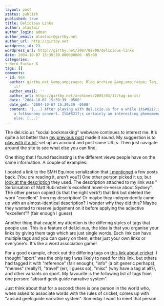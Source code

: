 ```yaml
---
layout: post
status: publish
published: true
title: Delicious Links
author: alastair
author_login: admin
author_email: alastair@girtby.net
author_url: http://girtby.net
wordpress_id: 23
wordpress_url: http://girtby.net/2007/08/08/delicious-links
date: 2004-10-07 15:39:39.000000000 -05:00
categories:
- Nerd Factor X
tags: []
comments:
- id: 964
  author: girtby.net &amp;amp;raquo; Blog Archive &amp;amp;raquo; Tag, I&amp;amp;#8217;m
    it!
  author_email: ''
  author_url: http://girtby.net/archives/2005/03/17/tag-im-it/
  date: '2004-10-07 15:39:39 -0500'
  date_gmt: '2004-10-07 15:39:39 -0500'
  content: '[...] After playing with del.icio.us for a while it&#8217;s easy to become
    a folksonomy convert. It&#8217;s certainly an interesting phenomena, if nothing
    else. [...]'
---
```

The del.icio.us "social bookmarking" webware continues to interest me. It's quite a lot better than <a href="/archives/2004/10/05/girt-by-links/">my previous post</a> made it sound. My suggestion is to <a href="http://del.ici.ous">play with it a bit</a>; set up an account and post some URLs. Then just navigate around the site to see what else you can find.

One thing that I found fascinating is the different views people have on the same information. A couple of examples:

I posted a link to the SMH Equinox serialization that <a href="/archives/2004/09/22/equinox/">I mentioned</a> a few posts back. [You <em>are</em> reading it, aren't you?]  One other person picked it up, but <a href="http://del.icio.us/url/dc713f304a5662b94b638d206a0e2269">look at the description</a> they used. The description attached to my link was " Serialisation of Matt Rubinstein's excellent novel-in-verse about Sydney". The other person copied (is that the right verb?) that link but deleted the word "excellent" from my description! Or maybe they independently came up with an almost-identical description? I wonder why they did this? Maybe they wanted to reserve judgement on it before applying the adjective "excellent"? (fair enough I guess)

Another thing that caught my attention is the differing styles of tags that people use. This is a feature of del.ici.ous, the idea is that you organise your links by giving them tags which are just single words. Each link can have multiple tags and you can query on them, either just your own links or everyone's. It's like a word association game!

For a good example, check out the differing tags on <a href="http://del.icio.us/url/6ca9da2e8d8eb28bbf111163d29a8e8c">this link about cricket</a>. I thought "sport" was the only tag I was likely to need for this link, but others had tagged it with "reference" (fair enough),  "info" (a bit generic perhaps), "memes" (really?),  "travel" (err, I guess so), "misc" (why have a tag at all?), and other variants on sport. My favourite is the following list of tags from one person: "absurd geek guide narrative system".

Just think about that for a second: there is one person in the world who, when asked to associate words with the rules of cricket, comes up with "absurd geek guide narrative system". Someday I want to meet that person.
